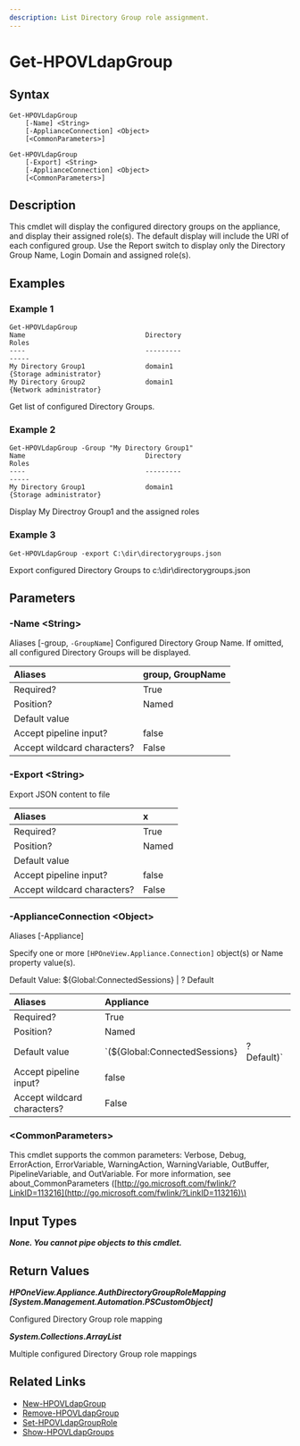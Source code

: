 ```yaml
---
description: List Directory Group role assignment.
---
```


# Get-HPOVLdapGroup

## Syntax

```text
Get-HPOVLdapGroup
    [-Name] <String>
    [-ApplianceConnection] <Object>
    [<CommonParameters>]
```

```text
Get-HPOVLdapGroup
    [-Export] <String>
    [-ApplianceConnection] <Object>
    [<CommonParameters>]
```

## Description

This cmdlet will display the configured directory groups on the appliance, and display their assigned role\(s\). The default display will include the URI of each configured group. Use the Report switch to display only the Directory Group Name, Login Domain and assigned role\(s\).

## Examples

### Example 1

```text
Get-HPOVLdapGroup
Name                              Directory                               Roles
----                              ---------                               -----
My Directory Group1               domain1                                 {Storage administrator}
My Directory Group2               domain1                                 {Network administrator}
```

Get list of configured Directory Groups.

### Example 2

```text
Get-HPOVLdapGroup -Group "My Directory Group1"
Name                              Directory                               Roles
----                              ---------                               -----
My Directory Group1               domain1                                 {Storage administrator}
```

Display My Directroy Group1 and the assigned roles

### Example 3

```text
Get-HPOVLdapGroup -export C:\dir\directorygroups.json
```

Export configured Directory Groups to c:\dir\directorygroups.json

## Parameters

### -Name &lt;String&gt;

Aliases \[-group, `-GroupName`\] Configured Directory Group Name. If omitted, all configured Directory Groups will be displayed.

| Aliases | group, GroupName |
| :--- | :--- |
| Required? | True |
| Position? | Named |
| Default value |  |
| Accept pipeline input? | false |
| Accept wildcard characters? | False |

### -Export &lt;String&gt;

Export JSON content to file

| Aliases | x |
| :--- | :--- |
| Required? | True |
| Position? | Named |
| Default value |  |
| Accept pipeline input? | false |
| Accept wildcard characters? | False |

### -ApplianceConnection &lt;Object&gt;

Aliases \[-Appliance\]

Specify one or more `[HPOneView.Appliance.Connection]` object\(s\) or Name property value\(s\).

Default Value: ${Global:ConnectedSessions} \| ? Default

| Aliases | Appliance |  |
| :--- | :--- | :--- |
| Required? | True |  |
| Position? | Named |  |
| Default value | \`\(${Global:ConnectedSessions} | ? Default\)\` |
| Accept pipeline input? | false |  |
| Accept wildcard characters? | False |  |

### &lt;CommonParameters&gt;

This cmdlet supports the common parameters: Verbose, Debug, ErrorAction, ErrorVariable, WarningAction, WarningVariable, OutBuffer, PipelineVariable, and OutVariable. For more information, see about\_CommonParameters \([http://go.microsoft.com/fwlink/?LinkID=113216](http://go.microsoft.com/fwlink/?LinkID=113216)\)

## Input Types

_**None. You cannot pipe objects to this cmdlet.**_

## Return Values

_**HPOneView.Appliance.AuthDirectoryGroupRoleMapping \[System.Management.Automation.PSCustomObject\]**_

Configured Directory Group role mapping

_**System.Collections.ArrayList**_

Multiple configured Directory Group role mappings

## Related Links

* [New-HPOVLdapGroup](new-hpovldapgroup.md)
* [Remove-HPOVLdapGroup](remove-hpovldapgroup.md)
* [Set-HPOVLdapGroupRole](set-hpovldapgrouprole.md)
* [Show-HPOVLdapGroups](show-hpovldapgroups.md)

